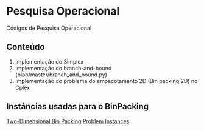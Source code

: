 # Pesquisa Operacional
Códigos de Pesquisa Operacional

## Conteúdo
  1. Implementação do Simplex 
  2. Implementação do branch-and-bound (blob/master/branch_and_bound.py)
  3. Implementação do problema do empacotamento 2D (Bin packing 2D) no Cplex

## Instâncias usadas para o BinPacking
[Two-Dimensional Bin Packing Problem Instances](http://or.dei.unibo.it/library/two-dimensional-bin-packing-problem)
